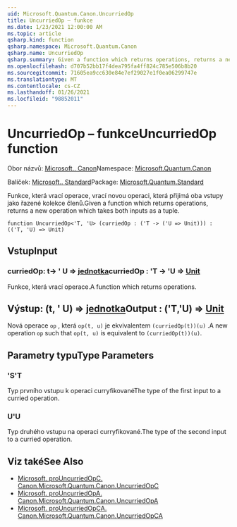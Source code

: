 ```yaml
---
uid: Microsoft.Quantum.Canon.UncurriedOp
title: UncurriedOp – funkce
ms.date: 1/23/2021 12:00:00 AM
ms.topic: article
qsharp.kind: function
qsharp.namespace: Microsoft.Quantum.Canon
qsharp.name: UncurriedOp
qsharp.summary: Given a function which returns operations, returns a new operation which takes both inputs as a tuple.
ms.openlocfilehash: d707b52bb17f4dea795fa4ff824c785e506b8b20
ms.sourcegitcommit: 71605ea9cc630e84e7ef29027e1f0ea06299747e
ms.translationtype: MT
ms.contentlocale: cs-CZ
ms.lasthandoff: 01/26/2021
ms.locfileid: "98852011"
---
```

# <a name="uncurriedop-function"></a><span data-ttu-id="bf2db-102">UncurriedOp – funkce</span><span class="sxs-lookup"><span data-stu-id="bf2db-102">UncurriedOp function</span></span>

<span data-ttu-id="bf2db-103">Obor názvů: [Microsoft.. Canon](xref:Microsoft.Quantum.Canon)</span><span class="sxs-lookup"><span data-stu-id="bf2db-103">Namespace: [Microsoft.Quantum.Canon](xref:Microsoft.Quantum.Canon)</span></span>

<span data-ttu-id="bf2db-104">Balíček: [Microsoft.. Standard](https://nuget.org/packages/Microsoft.Quantum.Standard)</span><span class="sxs-lookup"><span data-stu-id="bf2db-104">Package: [Microsoft.Quantum.Standard](https://nuget.org/packages/Microsoft.Quantum.Standard)</span></span>


<span data-ttu-id="bf2db-105">Funkce, která vrací operace, vrací novou operaci, která přijímá oba vstupy jako řazené kolekce členů.</span><span class="sxs-lookup"><span data-stu-id="bf2db-105">Given a function which returns operations, returns a new operation which takes both inputs as a tuple.</span></span>

```qsharp
function UncurriedOp<'T, 'U> (curriedOp : ('T -> ('U => Unit))) : (('T, 'U) => Unit)
```


## <a name="input"></a><span data-ttu-id="bf2db-106">Vstup</span><span class="sxs-lookup"><span data-stu-id="bf2db-106">Input</span></span>

### <a name="curriedop--t---u--unit"></a><span data-ttu-id="bf2db-107">curriedOp: t-> ' U => [jednotka](xref:microsoft.quantum.lang-ref.unit)</span><span class="sxs-lookup"><span data-stu-id="bf2db-107">curriedOp : 'T -> 'U => [Unit](xref:microsoft.quantum.lang-ref.unit)</span></span> 

<span data-ttu-id="bf2db-108">Funkce, která vrací operace.</span><span class="sxs-lookup"><span data-stu-id="bf2db-108">A function which returns operations.</span></span>



## <a name="output--tu--unit"></a><span data-ttu-id="bf2db-109">Výstup: (t, ' U) => [jednotka](xref:microsoft.quantum.lang-ref.unit)</span><span class="sxs-lookup"><span data-stu-id="bf2db-109">Output : ('T,'U) => [Unit](xref:microsoft.quantum.lang-ref.unit)</span></span> 

<span data-ttu-id="bf2db-110">Nová operace `op` , která `op(t, u)` je ekvivalentem `(curriedOp(t))(u)` .</span><span class="sxs-lookup"><span data-stu-id="bf2db-110">A new operation `op` such that `op(t, u)` is equivalent to `(curriedOp(t))(u)`.</span></span>

## <a name="type-parameters"></a><span data-ttu-id="bf2db-111">Parametry typu</span><span class="sxs-lookup"><span data-stu-id="bf2db-111">Type Parameters</span></span>

### <a name="t"></a><span data-ttu-id="bf2db-112">'S</span><span class="sxs-lookup"><span data-stu-id="bf2db-112">'T</span></span>

<span data-ttu-id="bf2db-113">Typ prvního vstupu k operaci curryfikované</span><span class="sxs-lookup"><span data-stu-id="bf2db-113">The type of the first input to a curried operation.</span></span>
### <a name="u"></a><span data-ttu-id="bf2db-114">U</span><span class="sxs-lookup"><span data-stu-id="bf2db-114">'U</span></span>

<span data-ttu-id="bf2db-115">Typ druhého vstupu na operaci curryfikované.</span><span class="sxs-lookup"><span data-stu-id="bf2db-115">The type of the second input to a curried operation.</span></span>

## <a name="see-also"></a><span data-ttu-id="bf2db-116">Viz také</span><span class="sxs-lookup"><span data-stu-id="bf2db-116">See Also</span></span>

- [<span data-ttu-id="bf2db-117">Microsoft. proUncurriedOpC. Canon.</span><span class="sxs-lookup"><span data-stu-id="bf2db-117">Microsoft.Quantum.Canon.UncurriedOpC</span></span>](xref:Microsoft.Quantum.Canon.UncurriedOpC)
- [<span data-ttu-id="bf2db-118">Microsoft. proUncurriedOpA. Canon.</span><span class="sxs-lookup"><span data-stu-id="bf2db-118">Microsoft.Quantum.Canon.UncurriedOpA</span></span>](xref:Microsoft.Quantum.Canon.UncurriedOpA)
- [<span data-ttu-id="bf2db-119">Microsoft. proUncurriedOpCA. Canon.</span><span class="sxs-lookup"><span data-stu-id="bf2db-119">Microsoft.Quantum.Canon.UncurriedOpCA</span></span>](xref:Microsoft.Quantum.Canon.UncurriedOpCA)